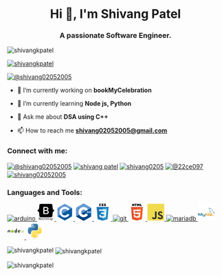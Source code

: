 <h1 align="center">Hi 👋, I'm Shivang Patel</h1>
<h3 align="center">A passionate Software Engineer.</h3>

<p align="left"> <img src="https://komarev.com/ghpvc/?username=shivangkpatel&label=Profile%20views&color=0e75b6&style=flat" alt="shivangkpatel" /> </p>

<p align="left"> <a href="https://github.com/ryo-ma/github-profile-trophy"><img src="https://github-profile-trophy.vercel.app/?username=shivangkpatel" alt="shivangkpatel" /></a> </p>

<p align="left"> <a href="https://twitter.com/@shivang02052005" target="blank"><img src="https://img.shields.io/twitter/follow/@shivang02052005?logo=twitter&style=for-the-badge" alt="@shivang02052005" /></a> </p>

- 🔭 I’m currently working on **bookMyCelebration**

- 🌱 I’m currently learning **Node js, Python**

- 💬 Ask me about **DSA using C++**

- 📫 How to reach me **shivang02052005@gmail.com**

<h3 align="left">Connect with me:</h3>
<p align="left">
<a href="https://twitter.com/@shivang02052005" target="blank"><img align="center" src="https://raw.githubusercontent.com/rahuldkjain/github-profile-readme-generator/master/src/images/icons/Social/twitter.svg" alt="@shivang02052005" height="30" width="40" /></a>
<a href="https://linkedin.com/in/shivang patel" target="blank"><img align="center" src="https://raw.githubusercontent.com/rahuldkjain/github-profile-readme-generator/master/src/images/icons/Social/linked-in-alt.svg" alt="shivang patel" height="30" width="40" /></a>
<a href="https://www.codechef.com/users/shivang0205" target="blank"><img align="center" src="https://cdn.jsdelivr.net/npm/simple-icons@3.1.0/icons/codechef.svg" alt="shivang0205" height="30" width="40" /></a>
<a href="https://www.hackerrank.com/@22ce097" target="blank"><img align="center" src="https://raw.githubusercontent.com/rahuldkjain/github-profile-readme-generator/master/src/images/icons/Social/hackerrank.svg" alt="@22ce097" height="30" width="40" /></a>
<a href="https://www.leetcode.com/shivang02052005" target="blank"><img align="center" src="https://raw.githubusercontent.com/rahuldkjain/github-profile-readme-generator/master/src/images/icons/Social/leet-code.svg" alt="shivang02052005" height="30" width="40" /></a>
</p>

<h3 align="left">Languages and Tools:</h3>
<p align="left"> <a href="https://www.arduino.cc/" target="_blank" rel="noreferrer"> <img src="https://cdn.worldvectorlogo.com/logos/arduino-1.svg" alt="arduino" width="40" height="40"/> </a> <a href="https://getbootstrap.com" target="_blank" rel="noreferrer"> <img src="https://raw.githubusercontent.com/devicons/devicon/master/icons/bootstrap/bootstrap-plain-wordmark.svg" alt="bootstrap" width="40" height="40"/> </a> <a href="https://www.cprogramming.com/" target="_blank" rel="noreferrer"> <img src="https://raw.githubusercontent.com/devicons/devicon/master/icons/c/c-original.svg" alt="c" width="40" height="40"/> </a> <a href="https://www.w3schools.com/cpp/" target="_blank" rel="noreferrer"> <img src="https://raw.githubusercontent.com/devicons/devicon/master/icons/cplusplus/cplusplus-original.svg" alt="cplusplus" width="40" height="40"/> </a> <a href="https://www.w3schools.com/css/" target="_blank" rel="noreferrer"> <img src="https://raw.githubusercontent.com/devicons/devicon/master/icons/css3/css3-original-wordmark.svg" alt="css3" width="40" height="40"/> </a> <a href="https://git-scm.com/" target="_blank" rel="noreferrer"> <img src="https://www.vectorlogo.zone/logos/git-scm/git-scm-icon.svg" alt="git" width="40" height="40"/> </a> <a href="https://www.w3.org/html/" target="_blank" rel="noreferrer"> <img src="https://raw.githubusercontent.com/devicons/devicon/master/icons/html5/html5-original-wordmark.svg" alt="html5" width="40" height="40"/> </a> <a href="https://developer.mozilla.org/en-US/docs/Web/JavaScript" target="_blank" rel="noreferrer"> <img src="https://raw.githubusercontent.com/devicons/devicon/master/icons/javascript/javascript-original.svg" alt="javascript" width="40" height="40"/> </a> <a href="https://mariadb.org/" target="_blank" rel="noreferrer"> <img src="https://www.vectorlogo.zone/logos/mariadb/mariadb-icon.svg" alt="mariadb" width="40" height="40"/> </a> <a href="https://www.mysql.com/" target="_blank" rel="noreferrer"> <img src="https://raw.githubusercontent.com/devicons/devicon/master/icons/mysql/mysql-original-wordmark.svg" alt="mysql" width="40" height="40"/> </a> <a href="https://nodejs.org" target="_blank" rel="noreferrer"> <img src="https://raw.githubusercontent.com/devicons/devicon/master/icons/nodejs/nodejs-original-wordmark.svg" alt="nodejs" width="40" height="40"/> </a> <a href="https://www.python.org" target="_blank" rel="noreferrer"> <img src="https://raw.githubusercontent.com/devicons/devicon/master/icons/python/python-original.svg" alt="python" width="40" height="40"/> </a> </p>

<p><img align="left" src="https://github-readme-stats.vercel.app/api/top-langs?username=shivangkpatel&show_icons=true&locale=en&layout=compact" alt="shivangkpatel" /></p>

<p>&nbsp;<img align="center" src="https://github-readme-stats.vercel.app/api?username=shivangkpatel&show_icons=true&locale=en" alt="shivangkpatel" /></p>

<p><img align="center" src="https://github-readme-streak-stats.herokuapp.com/?user=shivangkpatel&" alt="shivangkpatel" /></p>
